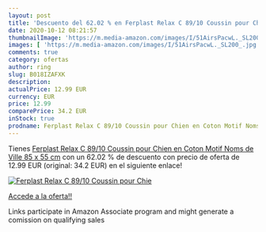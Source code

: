 ```yaml
---
layout: post
title: 'Descuento del 62.02 % en Ferplast Relax C 89/10 Coussin pour Chie'
date: 2020-10-12 08:21:57
thumbnailImage: 'https://m.media-amazon.com/images/I/51AirsPacwL._SL200_.jpg'
images: [ 'https://m.media-amazon.com/images/I/51AirsPacwL._SL200_.jpg' ]
comments: true
category: ofertas
author: ring
slug: B018IZAFXK
description:
actualPrice: 12.99 EUR
currency: EUR
price: 12.99
comparePrice: 34.2 EUR
inStock: true
prodname: Ferplast Relax C 89/10 Coussin pour Chien en Coton Motif Noms de Ville 85 x 55 cm
---
```


Tienes [Ferplast Relax C 89/10 Coussin pour Chien en Coton Motif Noms de Ville 85 x 55 cm](https://www.amazon.fr/dp/B018IZAFXK/?tag=tolees0d-21) con un 62.02 % de descuento con precio de oferta de 12.99 EUR (original: 34.2 EUR) en el siguiente enlace!

[![Ferplast Relax C 89/10 Coussin pour Chie](https://m.media-amazon.com/images/I/51AirsPacwL._SL200_.jpg)](https://www.amazon.fr/dp/B018IZAFXK/?tag=tolees0d-21)

[Accede a la oferta!!](https://www.amazon.fr/dp/B018IZAFXK/?tag=tolees0d-21)

Links participate in Amazon Associate program and might generate a comission on qualifying sales



